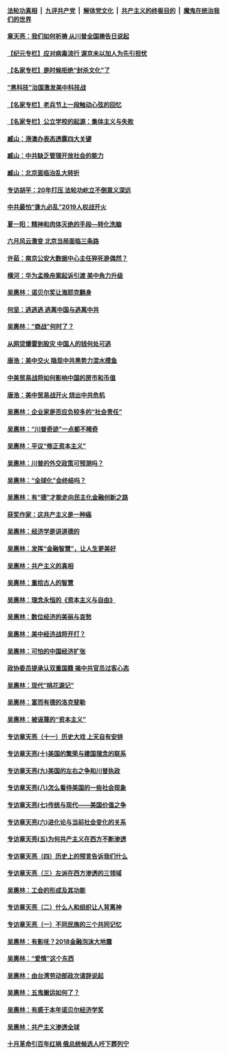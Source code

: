 ####  [法轮功真相](../../../../basic/blob/master/README.md?t=06190431) &nbsp;|&nbsp; [九评共产党](../../../../9ping.md/blob/master/README.md?t=06190431) &nbsp;|&nbsp; [解体党文化](../../../../jtdwh.md/blob/master/README.md?t=06190431)  &nbsp;|&nbsp; [共产主义的终极目的](../../../../gczydzjmd.md/blob/master/README.md?t=06190431) &nbsp;|&nbsp; [魔鬼在统治我们的世界](../../../../mgztzwmdsj.md/blob/master/README.md?t=06190431) 

#### [章天亮：我们如何祈祷 从川普全国祷告日说起](../pages/nsc423/n11944627.md?t=06190431) 

#### [【纪元专栏】应对病毒流行 渥京未以加人为先引担忧](../pages/nsc423/n11875714.md?t=06190431) 

#### [【名家专栏】是时候拒绝“封杀文化”了](../pages/nsc423/n11814093.md?t=06190431) 

#### [“黑科技”治国激发美中科技战](../pages/nsc423/n11638056.md?t=06190431) 

#### [【名家专栏】老兵节上一段触动心弦的回忆](../pages/nsc423/n11646016.md?t=06190431) 

#### [【名家专栏】公立学校的起源：集体主义与失败](../pages/nsc423/n11601833.md?t=06190431) 

#### [臧山：港澳办表态透露四大关键](../pages/nsc423/n11421628.md?t=06190431) 

#### [臧山：中共缺乏管理开放社会的能力](../pages/nsc423/n11407457.md?t=06190431) 

#### [臧山：北京面临治乱大转折](../pages/nsc423/n11406895.md?t=06190431) 

#### [专访胡平：20年打压 法轮功屹立不倒意义深远](../pages/nsc423/n11398800.md?t=06190431) 

#### [中共最怕“逢九必乱”2019人权战开火](../pages/nsc423/n11385248.md?t=06190431) 

#### [夏一阳：精神和肉体灭绝的手段—转化洗脑](../pages/nsc423/n11368250.md?t=06190431) 

#### [六月风云激变 北京当局面临三条路](../pages/nsc423/n11313668.md?t=06190431) 

#### [许茹：南京公安大数据中心主任猝死是偶然？](../pages/nsc423/n11064744.md?t=06190431) 

#### [横河：华为孟晚舟案起诉引渡 美中角力升级](../pages/nsc423/n11027230.md?t=06190431) 

#### [吴惠林：诺贝尔奖让海耶克翻身](../pages/nsc423/n10890049.md?t=06190431) 

#### [何坚：逃逃逃 逃离中国与逃离中共](../pages/nsc423/n10592891.md?t=06190431) 

#### [吴惠林：“商战”何时了？](../pages/nsc423/n10573558.md?t=06190431) 

#### [从网贷爆雷到股灾 中国人的钱何处可逃](../pages/nsc423/n10572800.md?t=06190431) 

#### [唐浩：美中交火 隐现中共黑势力混水摸鱼](../pages/nsc423/n10544040.md?t=06190431) 

#### [中美贸易战将如何影响中国的房市和币值](../pages/nsc423/n10543697.md?t=06190431) 

#### [唐浩：美中贸易战开火 烧出中共危机](../pages/nsc423/n10540126.md?t=06190431) 

#### [吴惠林：企业家是否应负较多的“社会责任”](../pages/nsc423/n10535022.md?t=06190431) 

#### [吴惠林：“川普奇迹”一点都不稀奇](../pages/nsc423/n10512808.md?t=06190431) 

#### [吴惠林：平议“修正资本主义”](../pages/nsc423/n10495724.md?t=06190431) 

#### [吴惠林：川普的外交政策可预测吗？](../pages/nsc423/n10462387.md?t=06190431) 

#### [吴惠林：“全球化”会终结吗？](../pages/nsc423/n10452838.md?t=06190431) 

#### [吴惠林：有“德”才能走向民主化金融创新之路](../pages/nsc423/n10432292.md?t=06190431) 

#### [获奖作家：这共产主义是一种癌](../pages/nsc423/n10431541.md?t=06190431) 

#### [吴惠林：经济学是讲道德的](../pages/nsc423/n10398014.md?t=06190431) 

#### [吴惠林：发挥“金融智慧”，让人生更美好](../pages/nsc423/n10375019.md?t=06190431) 

#### [吴惠林：共产主义的真相](../pages/nsc423/n10351394.md?t=06190431) 

#### [吴惠林：重拾古人的智慧](../pages/nsc423/n10337691.md?t=06190431) 

#### [吴惠林：理念永恒的《资本主义与自由》](../pages/nsc423/n10316274.md?t=06190431) 

#### [吴惠林：数位经济的美丽与哀愁](../pages/nsc423/n10292946.md?t=06190431) 

#### [吴惠林：美中经济战将开打？](../pages/nsc423/n10258825.md?t=06190431) 

#### [吴惠林：可怕的中国经济扩张](../pages/nsc423/n10219147.md?t=06190431) 

#### [政协委员提承认双重国籍 揭中共官员过客心态](../pages/nsc423/n10208809.md?t=06190431) 

#### [吴惠林：现代“桃花源记”](../pages/nsc423/n10185234.md?t=06190431) 

#### [吴惠林：富而有德的洛克斐勒](../pages/nsc423/n10142264.md?t=06190431) 

#### [吴惠林：被诬蔑的“资本主义”](../pages/nsc423/n10124816.md?t=06190431) 

#### [专访章天亮（十一）历史大戏 上天自有安排](../pages/nsc423/n10094905.md?t=06190431) 

#### [专访章天亮(十)美国的繁荣与建国理念的联系](../pages/nsc423/n10094899.md?t=06190431) 

#### [专访章天亮(九)美国的左右之争和川普执政](../pages/nsc423/n10094889.md?t=06190431) 

#### [专访章天亮(八)怎么看待美国的一些社会现象](../pages/nsc423/n10094857.md?t=06190431) 

#### [专访章天亮(七)传统与现代——美国价值之争](../pages/nsc423/n10093140.md?t=06190431) 

#### [专访章天亮(六)进化论与当前社会变化的关系](../pages/nsc423/n10092036.md?t=06190431) 

#### [专访章天亮(五)为何共产主义在西方不断渗透](../pages/nsc423/n10083620.md?t=06190431) 

#### [专访章天亮（四）历史上的预言告诉我们什么](../pages/nsc423/n10083606.md?t=06190431) 

#### [专访章天亮（三）左派在西方渗透的三领域](../pages/nsc423/n10081115.md?t=06190431) 

#### [吴惠林：工会的形成及其功能](../pages/nsc423/n10080633.md?t=06190431) 

#### [专访章天亮（二）什么人和组织让人背离神](../pages/nsc423/n10076637.md?t=06190431) 

#### [专访章天亮（一）不同民族的三个共同记忆](../pages/nsc423/n10074188.md?t=06190431) 

#### [吴惠林：有影呒？2018金融泡沫大地震](../pages/nsc423/n10040534.md?t=06190431) 

#### [吴惠林：“爱情”这个东西](../pages/nsc423/n10019423.md?t=06190431) 

#### [吴惠林：由台湾劳动部政次请辞说起](../pages/nsc423/n9979679.md?t=06190431) 

#### [吴惠林：五鬼搬运如何了？](../pages/nsc423/n9925338.md?t=06190431) 

#### [吴惠林：有感于本年诺贝尔经济学奖](../pages/nsc423/n9871883.md?t=06190431) 

#### [吴惠林：共产主义渗透全球](../pages/nsc423/n9812748.md?t=06190431) 

#### [十月革命引百年红祸 俄总统候选人吁下葬列宁](../pages/nsc423/n9810182.md?t=06190431) 

